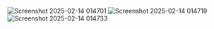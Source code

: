 ![Screenshot 2025-02-14 014701](https://github.com/user-attachments/assets/cdfb26fc-c414-4f5b-8f1b-9435414d7ab7)
![Screenshot 2025-02-14 014719](https://github.com/user-attachments/assets/122440da-295a-4a74-be23-5fd289a5e064)
![Screenshot 2025-02-14 014733](https://github.com/user-attachments/assets/7897399b-331b-4490-95db-67c9b4f0c221)
